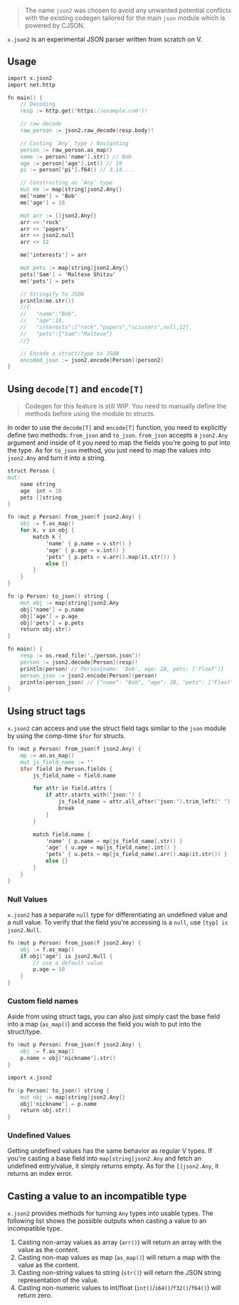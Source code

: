> The name `json2` was chosen to avoid any unwanted potential conflicts with the
> existing codegen tailored for the main `json` module which is powered by CJSON.

`x.json2` is an experimental JSON parser written from scratch on V.

## Usage
```v oksyntax
import x.json2
import net.http

fn main() {
	// Decoding
	resp := http.get('https://example.com')!

	// raw decode
	raw_person := json2.raw_decode(resp.body)!

	// Casting `Any` type / Navigating
	person := raw_person.as_map()
	name := person['name'].str() // Bob
	age := person['age'].int() // 19
	pi := person['pi'].f64() // 3.14....

	// Constructing an `Any` type
	mut me := map[string]json2.Any{}
	me['name'] = 'Bob'
	me['age'] = 18

	mut arr := []json2.Any{}
	arr << 'rock'
	arr << 'papers'
	arr << json2.null
	arr << 12

	me['interests'] = arr

	mut pets := map[string]json2.Any{}
	pets['Sam'] = 'Maltese Shitzu'
	me['pets'] = pets

	// Stringify to JSON
	println(me.str())
	//{
	//   "name":"Bob",
	//   "age":18,
	//   "interests":["rock","papers","scissors",null,12],
	//   "pets":{"Sam":"Maltese"}
	//}

	// Encode a struct/type to JSON
	encoded_json := json2.encode[Person](person2)
}
```
## Using `decode[T]` and `encode[T]`
> Codegen for this feature is still WIP.
> You need to manually define the methods before using the module to structs.

In order to use the `decode[T]` and `encode[T]` function, you need to explicitly define
two methods: `from_json` and `to_json`. `from_json` accepts a `json2.Any` argument
and inside of it you need to map the fields you're going to put into the type.
As for `to_json` method, you just need to map the values into `json2.Any`
and turn it into a string.

```v ignore
struct Person {
mut:
    name string
    age  int = 20
    pets []string
}

fn (mut p Person) from_json(f json2.Any) {
    obj := f.as_map()
    for k, v in obj {
        match k {
            'name' { p.name = v.str() }
            'age' { p.age = v.int() }
            'pets' { p.pets = v.arr().map(it.str()) }
            else {}
        }
    }
}

fn (p Person) to_json() string {
    mut obj := map[string]json2.Any
    obj['name'] = p.name
    obj['age'] = p.age
    obj['pets'] = p.pets
    return obj.str()
}

fn main() {
    resp := os.read_file('./person.json')!
    person := json2.decode[Person](resp)!
    println(person) // Person{name: 'Bob', age: 28, pets: ['Floof']}
    person_json := json2.encode[Person](person)
    println(person_json) // {"name": "Bob", "age": 28, "pets": ["Floof"]}
}
```

## Using struct tags
`x.json2` can access and use the struct field tags similar to the
`json` module by using the comp-time `$for` for structs.

```v ignore
fn (mut p Person) from_json(f json2.Any) {
    mp := an.as_map()
	mut js_field_name := ''
    $for field in Person.fields {
        js_field_name = field.name

        for attr in field.attrs {
			if attr.starts_with('json:') {
				js_field_name = attr.all_after('json:').trim_left(' ')
				break
			}
		}

        match field.name {
            'name' { p.name = mp[js_field_name].str() }
			'age' { u.age = mp[js_field_name].int() }
			'pets' { u.pets = mp[js_field_name].arr().map(it.str()) }
			else {}
		}
    }
}
```

### Null Values
`x.json2` has a separate `null` type for differentiating an undefined value and a null value.
To verify that the field you're accessing is a `null`, use `[typ] is json2.Null`.

```v ignore
fn (mut p Person) from_json(f json2.Any) {
    obj := f.as_map()
    if obj['age'] is json2.Null {
        // use a default value
        p.age = 10
    }
}
```

### Custom field names
Aside from using struct tags, you can also just simply cast the base field into a map (`as_map()`)
and access the field you wish to put into the struct/type.

```v ignore
fn (mut p Person) from_json(f json2.Any) {
    obj := f.as_map()
    p.name = obj['nickname'].str()
}
```

```v oksyntax
import x.json2

fn (p Person) to_json() string {
	mut obj := map[string]json2.Any{}
	obj['nickname'] = p.name
	return obj.str()
}
```

### Undefined Values
Getting undefined values has the same behavior as regular V types.
If you're casting a base field into `map[string]json2.Any` and fetch an undefined entry/value,
it simply returns empty. As for the `[]json2.Any`, it returns an index error.

## Casting a value to an incompatible type
`x.json2` provides methods for turning `Any` types into usable types.
The following list shows the possible outputs when casting a value to an incompatible type.

1. Casting non-array values as array (`arr()`) will return an array with the value as the content.
2. Casting non-map values as map (`as_map()`) will return a map with the value as the content.
3. Casting non-string values to string (`str()`) will return the
JSON string representation of the value.
4. Casting non-numeric values to int/float (`int()`/`i64()`/`f32()`/`f64()`) will return zero.
